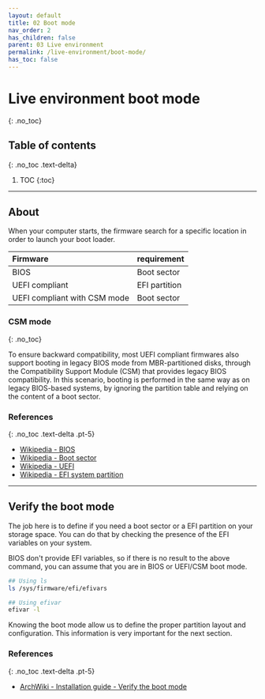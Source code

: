 ```yaml
---
layout: default
title: 02 Boot mode
nav_order: 2
has_children: false
parent: 03 Live environment
permalink: /live-environment/boot-mode/
has_toc: false
---
```


# Live environment boot mode
{: .no_toc}

## Table of contents
{: .no_toc .text-delta}

1. TOC
{:toc}

---

## About

When your computer starts, the firmware search for a specific location in order to launch your boot loader.

| Firmware                     | requirement   |
| :--------------------------- | :------------ |
| BIOS                         | Boot sector   |
| UEFI compliant               | EFI partition |
| UEFI compliant with CSM mode | Boot sector   |

### CSM mode
{: .no_toc}

To ensure backward compatibility, most UEFI compliant firmwares also support booting in legacy BIOS mode from MBR-partitioned disks, through the Compatibility Support Module (CSM) that provides legacy BIOS compatibility. In this scenario, booting is performed in the same way as on legacy BIOS-based systems, by ignoring the partition table and relying on the content of a boot sector.

### References
{: .no_toc .text-delta .pt-5}

- [Wikipedia - BIOS](https://en.wikipedia.org/wiki/BIOS)
- [Wikipedia - Boot sector](https://en.wikipedia.org/wiki/Boot_sector)
- [Wikipedia - UEFI](https://en.wikipedia.org/wiki/Unified_Extensible_Firmware_Interface)
- [Wikipedia - EFI system partition](https://en.wikipedia.org/wiki/EFI_system_partition)

---

## Verify the boot mode

The job here is to define if you need a boot sector or a EFI partition on your storage space. You can do that by checking the presence of the EFI variables on your system.

BIOS don't provide EFI variables, so if there is no result to the above command, you can assume that you are in BIOS or UEFI/CSM boot mode.

```bash
## Using ls
ls /sys/firmware/efi/efivars

## Using efivar
efivar -l
```

Knowing the boot mode allow us to define the proper partition layout and configuration. This information is very important for the next section.

### References
{: .no_toc .text-delta .pt-5}

- [ArchWiki - Installation guide - Verify the boot mode](https://wiki.archlinux.org/index.php/Installation_guide#Verify_the_boot_mode)
